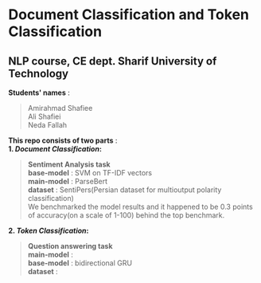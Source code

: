 # Document Classification and Token Classification
## NLP course, CE dept. Sharif University of Technology<br/>

**Students' names** :
>Amirahmad Shafiee<br/>
>Ali Shafiei<br/>
>Neda Fallah<br/>

**This repo consists of two parts** : <br/>
**1.  *Document Classification*:**  <br/> 
>**Sentiment Analysis task**<br/>
>**base-model** : SVM on TF-IDF vectors<br/>
>**main-model** : ParseBert<br/>
>**dataset** : SentiPers(Persian dataset for multioutput polarity classification)<br/>
>We benchmarked the model results and it happened to be 0.3 points of accuracy(on a scale of 1-100) behind the top benchmark.<br/>

**2.  *Token Classification*:** <br/>
>**Question answering task**<br/>
>**main-model** :<br/>
>**base-model** : bidirectional GRU<br/>
>**dataset** : <br/>  

